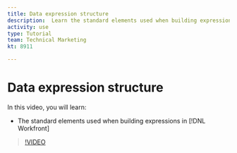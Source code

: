 ```yaml
---
title: Data expression structure
description:  Learn the standard elements used when building expressions in Adobe [!DNL Workfront].
activity: use
type: Tutorial
team: Technical Marketing
kt: 8911

---
```

# Data expression structure

In this video, you will learn:

* The standard elements used when building expressions in [!DNL Workfront]

>[!VIDEO](https://video.tv.adobe.com/v/335174/?quality=12)
